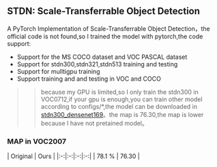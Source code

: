 ## STDN: Scale-Transferrable Object Detection ##
A PyTorch Implementation of Scale-Transferrable Object Detection，the official code is not found,so I trained the 
model with pytorch,the code support: 

  * Support for the MS COCO dataset and VOC PASCAL dataset
  * Support for stdn300,stdn321,stdn513 training and testing
  * Support for mulltigpu training
  * Support training and and testing in VOC and COCO 
 
>> because my GPU is limited,so I only train the stdn300 in VOC0712,if your gpu is enough,you can train other model according to configs/*,the model can be downloaded in [stdn300_densenet169](https://drive.google.com/file/d/1msbqNYSTppVCCsAIHfuA-70dzopIITNQ/view?usp=sharing)。the map is 76.30,the map is lower because I have not  pretained model。

### MAP in VOC2007
| Original | Ours |
|:-:|:-:|:-:|:-:|
| 78.1 % | 76.30 |

